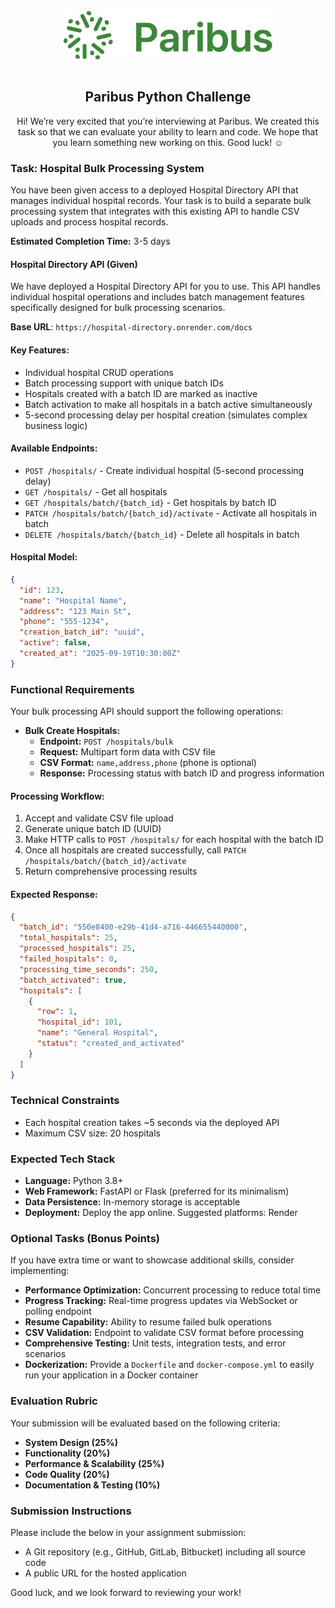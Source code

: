 <div align="center">
  <img src="paribus-logo.png" alt="Paribus Logo" height="80" style="margin-bottom: 1em;" />
</div>
<div align="center">

## Paribus Python Challenge

Hi! We’re very excited that you’re interviewing at Paribus. We created this task so that we can evaluate your ability to learn and code. We hope that you learn something new working on this. Good luck! ☺️

</div>

### Task: Hospital Bulk Processing System

You have been given access to a deployed Hospital Directory API that manages individual hospital records. Your task is to build a separate bulk processing system that integrates with this existing API to handle CSV uploads and process hospital records.

**Estimated Completion Time:** 3-5 days

#### Hospital Directory API (Given)

We have deployed a Hospital Directory API for you to use. This API handles individual hospital operations and includes batch management features specifically designed for bulk processing scenarios.

**Base URL**: `https://hospital-directory.onrender.com/docs`

#### Key Features:

- Individual hospital CRUD operations
- Batch processing support with unique batch IDs
- Hospitals created with a batch ID are marked as inactive
- Batch activation to make all hospitals in a batch active simultaneously
- 5-second processing delay per hospital creation (simulates complex business logic)

#### Available Endpoints:

- `POST /hospitals/` - Create individual hospital (5-second processing delay)
- `GET /hospitals/` - Get all hospitals
- `GET /hospitals/batch/{batch_id}` - Get hospitals by batch ID
- `PATCH /hospitals/batch/{batch_id}/activate` - Activate all hospitals in batch
- `DELETE /hospitals/batch/{batch_id}` - Delete all hospitals in batch

#### Hospital Model:

```json
{
  "id": 123,
  "name": "Hospital Name",
  "address": "123 Main St",
  "phone": "555-1234",
  "creation_batch_id": "uuid",
  "active": false,
  "created_at": "2025-09-19T10:30:00Z"
}
```

### Functional Requirements

Your bulk processing API should support the following operations:

- **Bulk Create Hospitals:**
  - **Endpoint:** `POST /hospitals/bulk`
  - **Request:** Multipart form data with CSV file
  - **CSV Format:** `name,address,phone` (phone is optional)
  - **Response:** Processing status with batch ID and progress information

#### Processing Workflow:

1. Accept and validate CSV file upload
2. Generate unique batch ID (UUID)
3. Make HTTP calls to `POST /hospitals/` for each hospital with the batch ID
4. Once all hospitals are created successfully, call `PATCH /hospitals/batch/{batch_id}/activate`
5. Return comprehensive processing results

#### Expected Response:

```json
{
  "batch_id": "550e8400-e29b-41d4-a716-446655440000",
  "total_hospitals": 25,
  "processed_hospitals": 25,
  "failed_hospitals": 0,
  "processing_time_seconds": 250,
  "batch_activated": true,
  "hospitals": [
    {
      "row": 1,
      "hospital_id": 101,
      "name": "General Hospital",
      "status": "created_and_activated"
    }
  ]
}
```

### Technical Constraints

- Each hospital creation takes ~5 seconds via the deployed API
- Maximum CSV size: 20 hospitals

### Expected Tech Stack

- **Language:** Python 3.8+
- **Web Framework:** FastAPI or Flask (preferred for its minimalism)
- **Data Persistence:** In-memory storage is acceptable
- **Deployment:** Deploy the app online. Suggested platforms: Render

### Optional Tasks (Bonus Points)

If you have extra time or want to showcase additional skills, consider implementing:

- **Performance Optimization:** Concurrent processing to reduce total time
- **Progress Tracking:** Real-time progress updates via WebSocket or polling endpoint
- **Resume Capability:** Ability to resume failed bulk operations
- **CSV Validation:** Endpoint to validate CSV format before processing
- **Comprehensive Testing:** Unit tests, integration tests, and error scenarios
- **Dockerization:** Provide a `Dockerfile` and `docker-compose.yml` to easily run your application in a Docker container

### Evaluation Rubric

Your submission will be evaluated based on the following criteria:

- **System Design (25%)**
- **Functionality (20%)**
- **Performance & Scalability (25%)**
- **Code Quality (20%)**
- **Documentation & Testing (10%)**

### Submission Instructions

Please include the below in your assignment submission:

- A Git repository (e.g., GitHub, GitLab, Bitbucket) including all source code
- A public URL for the hosted application

Good luck, and we look forward to reviewing your work!
